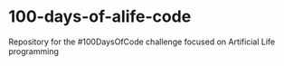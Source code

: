 # 100-days-of-alife-code
Repository for the #100DaysOfCode challenge focused on Artificial Life programming
